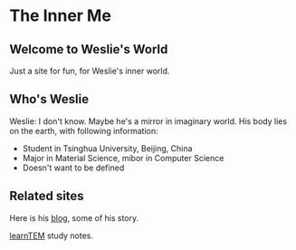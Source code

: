 # The Inner Me

## Welcome to Weslie's World

Just a site for fun, for Weslie's inner world.

## Who's Weslie

Weslie: I don't know. Maybe he's a mirror in imaginary world. His body lies on the earth, with following information:

- Student in Tsinghua University, Beijing, China
- Major in Material Science, mibor in Computer Science
- Doesn't want to be defined

## Related sites

Here is his [blog][blog], some of his story.

[learnTEM][learnTEM] study notes.


[blog]: ./blogs
[learnTEM]: ./LearnTEM